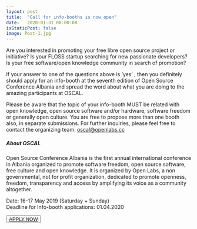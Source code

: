 ```yaml
---
layout: post
title:  "Call for info-booths is now open"
date:   2020-01-31 08:00:00
isStaticPost: false
image: Post-1.jpg
---
```



Are you interested in promoting your free libre open source project or initiative? Is your FLOSS startup searching for new passionate developers? Is your free software/open knowledge community in search of promotion?

If your answer to one of the questions above is ‘yes’ , then you definitely should apply for an info-booth at the seventh edition of Open Source Conference Albania and spread the word about what you are doing to the amazing participants at OSCAL.

Please be aware that the topic of your info-booth MUST be related with open knowledge, open source software and/or hardware, software freedom or generally open culture. You are free to propose more than one booth also, in separate submissions. For further inquiries, please feel free to contact the organizing team: oscal@openlabs.cc

##### About OSCAL  
Open Source Conference Albania is the first annual international conference in Albania organized to promote software freedom, open source software, free culture and open knowledge.
It is organized by Open Labs, a non governmental, not for profit organization, dedicated to promote openness, freedom, transparency and access by amplifying its voice as a community altogether.

Date: 16-17 May 2019 (Saturday + Sunday)  
Deadline for Info-booth applications: 01.04.2020  

<button class="button-save large"><a href="https://cfp.openlabs.cc/o2i20/cfp" target="_blank">APPLY NOW</a></button>
